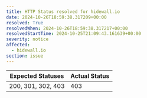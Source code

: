 ```yaml
---
title: HTTP Status resolved for hidewall.io
date: 2024-10-26T18:59:38.317209+00:00
resolved: True
resolvedWhen: 2024-10-26T18:59:38.317217+00:00
resolvedStartTime: 2024-10-25T21:09:43.161639+00:00
severity: notice
affected:
  - hidewall.io
section: issue
---
```


| Expected Statuses | Actual Status  |
|-------------------|----------------|
| 200, 301, 302, 403 | 403 |
